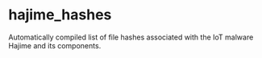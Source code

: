 # hajime_hashes
Automatically compiled list of file hashes associated with the IoT malware Hajime and its components.

